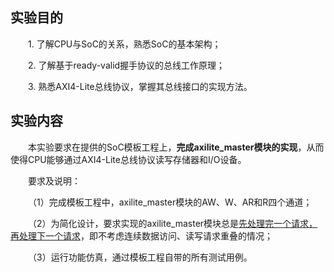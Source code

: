 ## 实验目的

&emsp;&emsp;1. 了解CPU与SoC的关系，熟悉SoC的基本架构；

&emsp;&emsp;2. 了解基于ready-valid握手协议的总线工作原理；

&emsp;&emsp;3. 熟悉AXI4-Lite总线协议，掌握其总线接口的实现方法。


## 实验内容

&emsp;&emsp;本实验要求在提供的SoC模板工程上，**完成axilite_master模块的实现**，从而使得CPU能够通过AXI4-Lite总线协议读写存储器和I/O设备。

&emsp;&emsp;要求及说明：

&emsp;&emsp;（1）完成模板工程中，axilite_master模块的AW、W、AR和R四个通道；

&emsp;&emsp;（2）为简化设计，要求实现的axilite_master模块总是<u>先处理完一个请求，再处理下一个请求</u>，即不考虑连续数据访问、读写请求重叠的情况；

&emsp;&emsp;（3）运行功能仿真，通过模板工程自带的所有测试用例。

